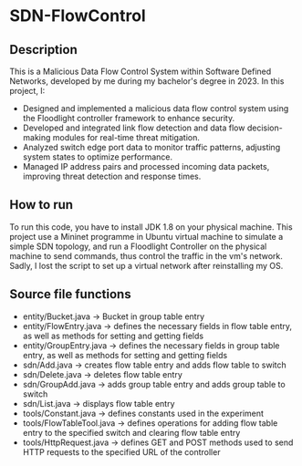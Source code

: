 # SDN-FlowControl
## Description
This is a Malicious Data Flow Control System within Software Defined Networks, developed by me during my bachelor's degree in 2023.
In this project, I:
- Designed and implemented a malicious data flow control system using the Floodlight controller framework to enhance security. 
- Developed and integrated link flow detection and data flow decision-making modules for real-time threat mitigation. 
- Analyzed switch edge port data to monitor traffic patterns, adjusting system states to optimize performance. 
- Managed IP address pairs and processed incoming data packets, improving threat detection and response times.
## How to run
To run this code, you have to install JDK 1.8 on your physical machine. This project use a Mininet programme in Ubuntu virtual machine to simulate a simple SDN topology, and run a Floodlight Controller on the physical machine to send commands, thus control the traffic in the vm's network.
Sadly, I lost the script to set up a virtual network after reinstalling my OS.
## Source file functions
- entity/Bucket.java -> Bucket in group table entry
- entity/FlowEntry.java -> defines the necessary fields in flow table entry, as well as methods for setting and getting fields
- entity/GroupEntry.java -> defines the necessary fields in group table entry, as well as methods for setting and getting fields
- sdn/Add.java -> creates flow table entry and adds flow table to switch
- sdn/Delete.java -> deletes flow table entry
- sdn/GroupAdd.java -> adds group table entry and adds group table to switch
- sdn/List.java -> displays flow table entry
- tools/Constant.java -> defines constants used in the experiment
- tools/FlowTableTool.java -> defines operations for adding flow table entry to the specified switch and clearing flow table entry
- tools/HttpRequest.java -> defines GET and POST methods used to send HTTP requests to the specified URL of the controller
